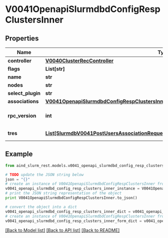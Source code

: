 # V0041OpenapiSlurmdbdConfigRespClustersInner


## Properties

Name | Type | Description | Notes
------------ | ------------- | ------------- | -------------
**controller** | [**V0040ClusterRecController**](V0040ClusterRecController.md) |  | [optional] 
**flags** | **List[str]** | Flags | [optional] 
**name** | **str** | ClusterName | [optional] 
**nodes** | **str** | Node names | [optional] 
**select_plugin** | **str** |  | [optional] 
**associations** | [**V0041OpenapiSlurmdbdConfigRespClustersInnerAssociations**](V0041OpenapiSlurmdbdConfigRespClustersInnerAssociations.md) |  | [optional] 
**rpc_version** | **int** | RPC version used in the cluster | [optional] 
**tres** | [**List[SlurmdbV0041PostUsersAssociationRequestAssociationConditionAssociationGrptresInner]**](SlurmdbV0041PostUsersAssociationRequestAssociationConditionAssociationGrptresInner.md) | Trackable resources | [optional] 

## Example

```python
from aind_slurm_rest.models.v0041_openapi_slurmdbd_config_resp_clusters_inner import V0041OpenapiSlurmdbdConfigRespClustersInner

# TODO update the JSON string below
json = "{}"
# create an instance of V0041OpenapiSlurmdbdConfigRespClustersInner from a JSON string
v0041_openapi_slurmdbd_config_resp_clusters_inner_instance = V0041OpenapiSlurmdbdConfigRespClustersInner.from_json(json)
# print the JSON string representation of the object
print V0041OpenapiSlurmdbdConfigRespClustersInner.to_json()

# convert the object into a dict
v0041_openapi_slurmdbd_config_resp_clusters_inner_dict = v0041_openapi_slurmdbd_config_resp_clusters_inner_instance.to_dict()
# create an instance of V0041OpenapiSlurmdbdConfigRespClustersInner from a dict
v0041_openapi_slurmdbd_config_resp_clusters_inner_form_dict = v0041_openapi_slurmdbd_config_resp_clusters_inner.from_dict(v0041_openapi_slurmdbd_config_resp_clusters_inner_dict)
```
[[Back to Model list]](../README.md#documentation-for-models) [[Back to API list]](../README.md#documentation-for-api-endpoints) [[Back to README]](../README.md)


